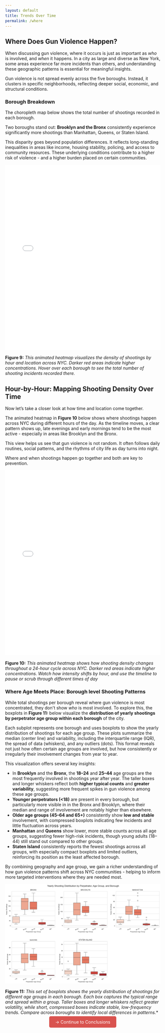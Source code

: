 ```yaml
---
layout: default
title: Trends Over Time
permalink: /where
---
```


##  Where Does Gun Violence Happen?

When discussing gun violence, where it occurs is just as important as *who* is involved, and *when* it happens. In a city as large and diverse as New York, some areas experience far more incidents than others, and understanding these geographic patterns is essential for meaningful insights.

Gun violence is not spread evenly across the five boroughs. Instead, it clusters in specific neighborhoods, reflecting deeper social, economic, and structural conditions.

###  Borough Breakdown

The choropleth map below shows the total number of shootings recorded in each borough.

Two boroughs stand out: **Brooklyn and the Bronx** consistently experience significantly more shootings than Manhattan, Queens, or Staten Island.

This disparity goes beyond population differences. It reflects long-standing inequalities in areas like income, housing stability, policing, and access to community resources. These underlying conditions contribute to a higher risk of violence - and a higher burden placed on certain communities.

<iframe src="/final-project/assets/boroughmap.html" width="100%" height="600" frameborder="0"></iframe>


**Figure 9:** *This animated heatmap visualizes the density of shootings by hour and location across NYC. Darker red areas indicate higher concentrations. Hover over each borough to see the total number of shooting incidents recorded there.*

## Hour-by-Hour: Mapping Shooting Density Over Time

Now let’s take a closer look at how time and location come together.

The animated heatmap in **Figure 10** below shows where shootings happen across NYC during different hours of the day. As the timeline moves, a clear pattern shows up, late evenings and early mornings tend to be the most active - especially in areas like Brooklyn and the Bronx.

This view helps us see that gun violence is not random. It often follows daily routines, social patterns, and the rhythms of city life as day turns into night.

Where and when shootings happen go together and both are key to prevention.

<iframe src="/final-project/assets/hourlydensity.html" width="100%" height="600" frameborder="0"></iframe>

**Figure 10:** *This animated heatmap shows how shooting density changes throughout a 24-hour cycle across NYC. Darker red areas indicate higher concentrations. Watch how intensity shifts by hour, and use the timeline to pause or scrub through different times of day*


### Where Age Meets Place: Borough level Shooting Patterns

While total shootings per borough reveal where gun violence is most concentrated, they don't show *who* is most involved. To explore this, the boxplots in **Figure 11:** below visualize the **distribution of yearly shootings by perpetrator age group within each borough** of the city.

Each subplot represents one borough and uses boxplots to show the yearly distribution of shootings for each age group. These plots summarize the median (center line) and variability, including the interquartile range (IQR), the spread of data (whiskers), and any outliers (dots). This format reveals not just how often certain age groups are involved, but how consistently or irregularly their involvement changes from year to year.

This visualization offers several key insights:

- In **Brooklyn** and the **Bronx**, the **18–24** and **25–44** age groups are the most frequently involved in shootings year after year. The taller boxes and longer whiskers reflect both **higher typical counts** and **greater variability**, suggesting more frequent spikes in gun violence among these age groups.
- **Younger perpetrators (<18)** are present in every borough, but particularly more visible in in the Bronx and Brooklyn, where their median and range of involvement are notably higher than elsewhere.
- **Older age groups (45–64 and 65+)** consistently show **low and stable** involvement, with compressed boxplots indicating few incidents and little fluctuation across years.
- **Manhattan** and **Queens** show lower, more stable counts across all age groups, suggesting fewer high-risk incidents, though young adults (18–44) still stand out compared to other groups.
- **Staten Island** consistently reports the fewest shootings across all groups, with especially compact boxplots and limited outliers, reinforcing its position as the least affected borough. 

By combining geography and age group, we gain a richer understanding of how gun violence patterns shift across NYC communities - helping to inform more targeted interventions where they are needed most.

![Map of locations](/assets/agemeetplace.png)

**Figure 11:** *This set of boxplots shows the yearly distribution of shootings for different age groups in each borough. Each box captures the typical range and spread within a group. Taller boxes and longer whiskers reflect greater volatility, while short, compressed boxes indicate stable, low-frequency trends. Compare across boroughs to identify local differences in patterns.**


<p style="text-align: center;">
  <a href="{{ '/#conclusions' | relative_url }}" style="padding: 10px 20px; background-color: #d9534f; color: white; text-decoration: none; border-radius: 5px;">→ Continue to Conclusions</a>
</p>

